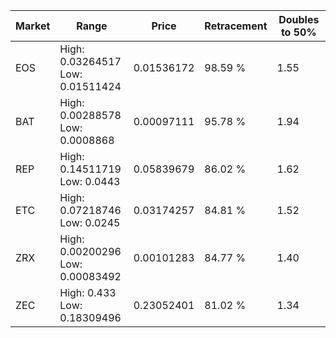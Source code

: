 | Market | Range | Price| Retracement | Doubles to 50% |
| --- | --- | --- | --- | --- |
| EOS | High: 0.03264517<br />Low: 0.01511424 | 0.01536172 | 98.59 % | 1.55 |
| BAT | High: 0.00288578<br />Low: 0.0008868 | 0.00097111 | 95.78 % | 1.94 |
| REP | High: 0.14511719<br />Low: 0.0443 | 0.05839679 | 86.02 % | 1.62 |
| ETC | High: 0.07218746<br />Low: 0.0245 | 0.03174257 | 84.81 % | 1.52 |
| ZRX | High: 0.00200296<br />Low: 0.00083492 | 0.00101283 | 84.77 % | 1.40 |
| ZEC | High: 0.433<br />Low: 0.18309496 | 0.23052401 | 81.02 % | 1.34 |
